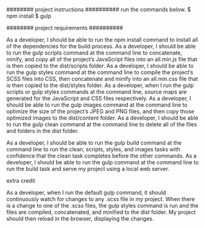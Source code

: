 ######## project instructions ##########
run the commands below.
$ npm install
$ gulp

######## project requirements ##########

As a developer, I should be able to run the npm install command to install all of the dependencies for the build process.
As a developer, I should be able to run the gulp scripts command at the command line to concatenate, minify, and copy all of the project’s JavaScript files into an all.min.js file that is then copied to the dist/scripts folder.
As a developer, I should be able to run the gulp styles command at the command line to compile the project’s SCSS files into CSS, then concatenate and minify into an all.min.css file that is then copied to the dist/styles folder.
As a developer, when I run the gulp scripts or gulp styles commands at the command line, source maps are generated for the JavaScript and CSS files respectively.
As a developer, I should be able to run the gulp images command at the command line to optimize the size of the project’s JPEG and PNG files, and then copy those optimized images to the dist/content folder.
As a developer, I should be able to run the gulp clean command at the command line to delete all of the files and folders in the dist folder.

As a developer, I should be able to run the gulp build command at the command line to run the clean, scripts, styles, and images tasks with confidence that the clean task completes before the other commands.
As a developer, I should be able to run the gulp command at the command line to run the build task and serve my project using a local web server.

extra credit

As a developer, when I run the default gulp command, it should continuously watch for changes to any .scss file in my project. When there is a change to one of the .scss files, the gulp styles command is run and the files are compiled, concatenated, and minified to the dist folder. My project should then reload in the browser, displaying the changes.
